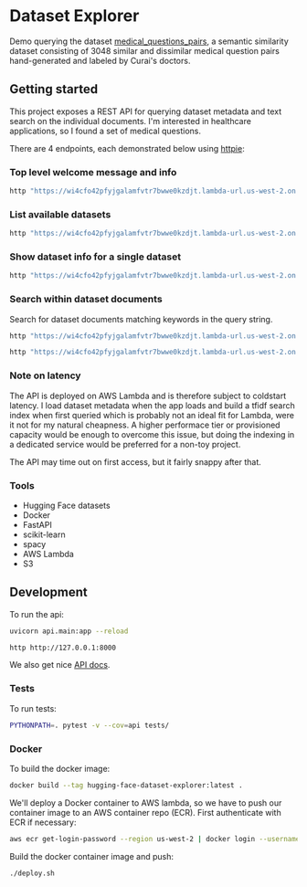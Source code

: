 # Dataset Explorer

Demo querying the dataset [medical_questions_pairs][1], a semantic similarity dataset consisting of 3048 similar and dissimilar medical question pairs hand-generated and labeled by Curai's doctors.

## Getting started

This project exposes a REST API for querying dataset metadata and text search on the individual documents. I'm interested in healthcare applications, so I found a set of medical questions.

There are 4 endpoints, each demonstrated below using [httpie][3]:

### Top level welcome message and info

```sh
http "https://wi4cfo42pfyjgalamfvtr7bwwe0kzdjt.lambda-url.us-west-2.on.aws"
```

### List available datasets

```sh
http "https://wi4cfo42pfyjgalamfvtr7bwwe0kzdjt.lambda-url.us-west-2.on.aws/datasets"
```

### Show dataset info for a single dataset

```sh
http "https://wi4cfo42pfyjgalamfvtr7bwwe0kzdjt.lambda-url.us-west-2.on.aws/dataset/medical_questions_pairs"
```

### Search within dataset documents

Search for dataset documents matching keywords in the query string.

```sh
http "https://wi4cfo42pfyjgalamfvtr7bwwe0kzdjt.lambda-url.us-west-2.on.aws/search/medical_questions_pairs?q=lisinopril"
```

```sh
http "https://wi4cfo42pfyjgalamfvtr7bwwe0kzdjt.lambda-url.us-west-2.on.aws/search/medical_questions_pairs?q=hazardous"
```

### Note on latency

The API is deployed on AWS Lambda and is therefore subject to coldstart latency. I load dataset metadata when the app loads and build a tfidf search index when first queried which is probably not an ideal fit for Lambda, were it not for my natural cheapness. A higher performace tier or provisioned capacity would be enough to overcome this issue, but doing the indexing in a dedicated service would be preferred for a non-toy project.

The API may time out on first access, but it fairly snappy after that.

### Tools

- Hugging Face datasets
- Docker
- FastAPI
- scikit-learn
- spacy
- AWS Lambda
- S3


## Development

To run the api:

```sh
uvicorn api.main:app --reload
```

```sh
http http://127.0.0.1:8000
```

We also get nice [API docs][2].

### Tests

To run tests:

```sh
PYTHONPATH=. pytest -v --cov=api tests/
```

### Docker

To build the docker image:

```sh
docker build --tag hugging-face-dataset-explorer:latest .
```

We'll deploy a Docker container to AWS lambda, so we have to push our container image to an AWS container repo (ECR). First authenticate with ECR if necessary:

```sh
aws ecr get-login-password --region us-west-2 | docker login --username AWS --password-stdin 017619365500.dkr.ecr.us-west-2.amazonaws.com
```

Build the docker container image and push:

```sh
./deploy.sh
```

[1]: https://huggingface.co/datasets/medical_questions_pairs
[2]: https://wi4cfo42pfyjgalamfvtr7bwwe0kzdjt.lambda-url.us-west-2.on.aws/docs
[3]: https://httpie.io/
